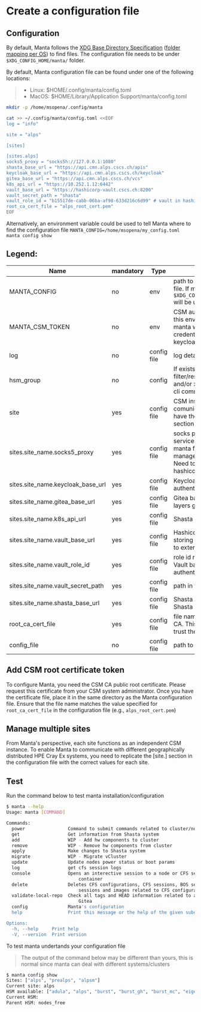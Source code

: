 # Create a configuration file

## Configuration

By default, Manta follows the [XDG Base Directory Specification](https://specifications.freedesktop.org/basedir-spec/basedir-spec-latest.html) ([folder mapping per OS](https://gist.github.com/roalcantara/107ba66dfa3b9d023ac9329e639bc58c#correlations)) to find files. The configuration file needs to be under `$XDG_CONFIG_HOME/manta/` folder.

By default, Manta configuration file can be found under one of the following locations:

> - Linux: $HOME/.config/manta/config.toml
> - MacOS: $HOME/Library/Application Support/manta/config.toml

```bash
mkdir -p /home/msopena/.config/manta

cat >> ~/.config/manta/config.toml <<EOF
log = "info"

site = "alps"

[sites]

[sites.alps]
socks5_proxy = "socks5h://127.0.0.1:1080"
shasta_base_url = "https://api.cmn.alps.cscs.ch/apis"
keycloak_base_url = "https://api.cmn.alps.cscs.ch/keycloak"
gitea_base_url = "https://api.cmn.alps.cscs.ch/vcs"
k8s_api_url = "https://10.252.1.12:6442"
vault_base_url = "https://hashicorp-vault.cscs.ch:8200"
vault_secret_path = "shasta"
vault_role_id = "b15517de-cabb-06ba-af98-633d216c6d99" # vault in hashicorp-vault.cscs.ch
root_ca_cert_file = "alps_root_cert.pem"
EOF
```

Alternatively, an environment variable could be used to tell Manta where to find the configuration file `MANTA_CONFIG=/home/msopena/my_config.toml manta config show`

## Legend:

| Name                                | mandatory   | Type                          | Description                                                                                                                                                          | Example                               |
| ----------------------------------- | ----------- | ----------------------------- | -------------------------------------------------------------------------------------------------------------------------------------------------------------------- | ------------------------------------- |
| MANTA_CONFIG                        | no          | env                           | path to manta configuration file. If missing, then `$XDG_CONFIG/manta/confog.toml` will be used                                                                      | $HOME/my_confog.toml                  |
| MANTA_CSM_TOKEN                     | no          | env                           | CSM authentication token, if this env var is missing, then manta will prompt use for credentials against CSM keycloak                                                |                                       |
| log                                 | no          | config file                   | log details/verbosity                                                                                                                                                | off/error/warn/info/debug/trace       |
| hsm_group                           | no          | config                        | If exists, then it will filter/restrict the hsm groups and/or xnames targeted by the cli command                                                                     | psi-dev                               |
| site                                | yes         | config file                   | CSM instance manta comunicates with. Requires to have the right site in the "sites" section                                                                          | alps | prealps | alpsm                |
| sites.site_name.socks5_proxy        | yes         | config file                   | socks proxy to access the services (only needed if using manta from outside a Shasta management node. Need VPN. Need to ope your VPN IP in hashicorp  vault approle) | socks5h://127.0.0.1:1080              |
| sites.site_name.keycloak_base_url   | yes         | config file                   | Keycloak base URL for authentication                                                                                                                                 | https://api.cmn.alps.cscs.ch/keycloak |
| sites.site_name.gitea_base_url      | yes         | config file                   | Gitea base URL to fetch CFS layers git repo details                                                                                                                  | https://api.cmn.alps.cscs.ch/vcs      |
| sites.site_name.k8s_api_url         | yes         | config file                   | Shasta k8s API URL                                                                                                                                                   | https://10.252.1.12:6442              |
| sites.site_name.vault_base_url      | yes         | config file                   | Hashicorp Vault base URL storing secrets to authenticate to external services                                                                                        | https://hashicorp-vault.cscs.ch       |
| sites.site_name.vault_role_id       | yes         | config file                   | role id related to Hashicorp Vault base URL approle authentication                                                                                                   | b15517de-cabb-06ba-af98-633d216c6d99  |
| sites.site_name.vault_secret_path   | yes         | config file                   | path in vault to find secrets                                                                                                                                        | shasta | prealps                      |
| sites.site_name.shasta_base_url     | yes         | config file                   | Shasta API base URL for Shasta related jobs submission                                                                                                               | https://api-gw-service-nmn.local/apis |
| root_ca_cert_file                   | yes         | config file                   | file name with the CSM root CA. This certificate is used to trust the CSM server                                                                                     | alps_root_cert.pem                    |
| config_file                         | no          | config file                   | path to audit file location                                                                                                                                          | $HOME/audit_file.log                  |

## Add CSM root certificate token

To configure Manta, you need the CSM CA public root certificate. Please request this certificate from your CSM system administrator. Once you have the certificate file, place it in the same directory as the Manta configuration file. Ensure that the file name matches the value specified for `root_ca_cert_file` in the configuration file (e.g., `alps_root_cert.pem`)

## Manage multiple sites

From Manta's perspective, each site functions as an independent CSM instance. To enable Manta to communicate with different geographically distributed HPE Cray Ex systems, you need to replicate the [site.<site name>] section in the configuration file with the correct values for each site.

## Test

Run the command below to test manta installation/configuration

```bash
$ manta --help
Usage: manta [COMMAND]

Commands:
  power                Command to submit commands related to cluster/node power management
  get                  Get information from Shasta system
  add                  WIP - Add hw components to cluster
  remove               WIP - Remove hw components from cluster
  apply                Make changes to Shasta system
  migrate              WIP - Migrate vCluster
  update               Update nodes power status or boot params
  log                  get cfs session logs
  console              Opens an interective session to a node or CFS session ansible target
                           container
  delete               Deletes CFS configurations, CFS sessions, BOS sessiontemplates, BOS
                           sessions and images related to CFS configuration/s.
  validate-local-repo  Check all tags and HEAD information related to a local repo exists in
                           Gitea
  config               Manta's configuration
  help                 Print this message or the help of the given subcommand(s)

Options:
  -h, --help     Print help
  -V, --version  Print version
```

To test manta undertands your configuration file

> The output of the command below may be different than yours, this is normal since manta can deal with different systems/clusters

```bash
$ manta config show
Sites: ["alps", "prealps", "alpsm"]
Current site: alps
HSM available: ["adula", "alps", "burst", "burst_gh", "burst_mc", "eiger", "fora", "nodes_free", "psidev", "psidev_cn", "psidev_uan", "psitds", "psitds_cn", "psitds_uan", "zinal", "zinal_cta", "zinal_moleson_tds", "zinal_tds", "zinal_zinal"]
Current HSM:
Parent HSM: nodes_free
```
